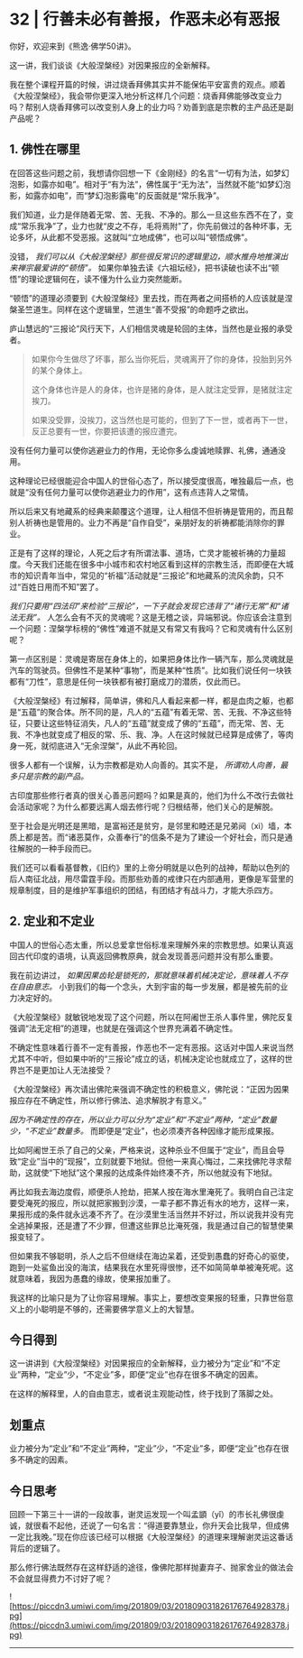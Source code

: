 # 32 | 行善未必有善报，作恶未必有恶报

你好，欢迎来到《熊逸·佛学50讲》。

这一讲，我们谈谈《大般涅槃经》对因果报应的全新解释。

我在整个课程开篇的时候，讲过烧香拜佛其实并不能保佑平安富贵的观点。顺着《大般涅槃经》，我会带你更深入地分析这样几个问题：烧香拜佛能够改变业力吗？帮别人烧香拜佛可以改变别人身上的业力吗？劝善到底是宗教的主产品还是副产品呢？

## 1. 佛性在哪里

在回答这些问题之前，我想请你回想一下《金刚经》的名言“一切有为法，如梦幻泡影，如露亦如电”。相对于“有为法”，佛性属于“无为法”，当然就不能“如梦幻泡影，如露亦如电”，而“梦幻泡影露电”的反面就是“常乐我净”。

我们知道，业力是伴随着无常、苦、无我、不净的。那么一旦这些东西不在了，变成“常乐我净”了，业力也就“皮之不存，毛将焉附”了，你先前做过的各种坏事，无论多坏，从此都不受恶报。这就叫“立地成佛”，也可以叫“顿悟成佛”。

没错， *我们可以从《大般涅槃经》那些很反常识的逻辑里边，顺水推舟地推演出来禅宗最爱讲的“顿悟”。* 如果你单独去读《六祖坛经》，把书读破也读不出“顿悟”的理论逻辑何在，读不懂为什么业力突然能断。

“顿悟”的道理必须要到《大般涅槃经》里去找，而在两者之间搭桥的人应该就是涅槃圣竺道生。同样在这个逻辑里，竺道生“善不受报”的命题呼之欲出。

庐山慧远的“三报论”风行天下，人们相信灵魂是轮回的主体，当然也是业报的承受者。

> 如果你今生做尽了坏事，那么当你死后，灵魂离开了你的身体，投胎到另外的某个身体上。
> 
> 这个身体也许是人的身体，也许是猪的身体，是人就注定受罪，是猪就注定挨刀。
> 
> 如果没受罪，没挨刀，这当然也是可能的，但到了下一世，或者再下一世，反正总要有一世，你要把该遭的报应遭完。

没有任何力量可以使你逃避业力的作用，无论你多么虔诚地赎罪、礼佛，通通没用。

这种理论已经很能迎合中国人的世俗心态了，所以接受度很高，唯独最后一点，也就是“没有任何力量可以使你逃避业力的作用”，这有点违背人之常情。

所以后来又有地藏系的经典来颠覆这个道理，让人相信不但祈祷是管用的，而且帮别人祈祷也是管用的。业力不再是“自作自受”，亲朋好友的祈祷都能消除你的罪业。

正是有了这样的理论，人死之后才有所谓法事、道场，亡灵才能被祈祷的力量超度。今天我们还能在很多中小城市和农村地区看到这样的宗教生活，而即便在大城市的知识青年当中，常见的“祈福”活动就是“三报论”和地藏系的流风余韵，只不过“百姓日用而不知”罢了。

 *我们只要用“四法印”来检验“三报论”，一下子就会发现它违背了“诸行无常”和“诸法无我”。* 人怎么会有不灭的灵魂呢？这是无稽之谈，异端邪说。你应该会注意到一个问题：涅槃学标榜的“佛性”难道不就是又有常又有我吗？它和灵魂有什么区别呢？

第一点区别是：灵魂是寄居在身体上的，如果把身体比作一辆汽车，那么灵魂就是汽车的驾驶员。但佛性不是某种“事物”，而是某种“性质”。比如我们说任何一块铁都有“刀性”，意思是任何一块铁都有被打磨成刀的潜质，仅此而已。

《大般涅槃经》有过解释，简单讲，佛和凡人看起来都一样，都是血肉之躯，也都是“五蕴”的聚合体。所不同的是，凡人的“五蕴”有着无常、苦、无我、不净这些特征，只要让这些特征消失，凡人的“五蕴”就变成了佛的“五蕴”，而无常、苦、无我、不净也就变成了相反的常、乐、我、净。人在这时候就已经算是成佛了，等肉身一死，就彻底进入“无余涅槃”，从此不再轮回。

很多人都有一个误解，认为宗教都是劝人向善的。其实不是， *所谓劝人向善，最多只是宗教的副产品。*

古印度那些修行者真的很关心善恶问题吗？如果是真的，他们为什么不改行去做社会活动家呢？为什么都要远离人烟去修行呢？归根结蒂，他们关心的是解脱。

至于社会是光明还是黑暗，是富裕还是贫穷，是邻里和睦还是兄弟阋（xì）墙，本质上都是苦。而“诸恶莫作，众善奉行”的信条不是为了建设一个好社会，而只是通往解脱的一种手段而已。

我们还可以看看基督教，《旧约》里的上帝分明就是以色列的战神，帮助以色列的后人南征北战，用尽雷霆手段。而那些劝善的戒律只在内部通用，更像是军营里的规章制度，目的是维护军事组织的团结，有团结才有战斗力，才能大杀四方。

## 2. 定业和不定业

中国人的世俗心态太重，所以总爱拿世俗标准来理解外来的宗教思想。如果认真返回古代印度的语境，认真返回佛教原典，就会发现善恶问题并没有那么重要。

我在前边讲过， *如果因果齿轮是锁死的，那就意味着机械决定论，意味着人不存在自由意志。* 小到我们的每一个念头，大到宇宙的每一步发展，都是被先前的业力决定好的。

《大般涅槃经》就敏锐地发现了这个问题，所以在阿阇世王杀人事件里，佛陀反复强调“法无定相”的道理，也就是在强调这个世界充满着不确定性。

不确定性意味着行善不一定有善报，作恶也不一定有恶报。这话对中国人来说当然尤其不中听，但如果中听的“三报论”成立的话，机械决定论也就成立了，这样的世界岂不是更加让人无法接受？

《大般涅槃经》再次请出佛陀来强调不确定性的积极意义，佛陀说：“正因为因果报应存在不确定性，所以修行佛法、追求解脱才有意义。”

 *因为不确定性的存在，所以业力可以分为“定业”和“不定业”两种，“定业”数量少，“不定业”数量多。* 而即便是“定业”，也必须凑齐各种因缘才能形成果报。

比如阿阇世王杀了自己的父亲，严格来说，这种杀业不但属于“定业”，而且会导致“定业”当中的“现报”，立刻就要下地狱。但他一来真心悔过，二来找佛陀寻求帮助，这就使“下地狱”这个果报的达成条件始终凑不齐，所以他就没有下地狱。

再比如我去海边度假，顺便杀人抢劫，把某人按在海水里淹死了。我明白自己注定要受淹死的报应，所以就把家搬到沙漠，一辈子都不靠近有水的地方，这样一来，果报形成的条件就永远凑不齐了。在沙漠里生活当然并不好过，所以说我并没有完全逃掉果报，还是遭了不少罪，但遭这些罪总比淹死强，我是通过自己的智慧使果报变轻了。

但如果我不够聪明，杀人之后不但继续在海边呆着，还受到愚蠢的好奇心的驱使，跑到一处鲨鱼出没的海滨，结果我在水里死得很惨，还不如简简单单被淹死呢。这就意味着，我因为愚蠢的缘故，使果报加重了。

我这样的比喻只是为了让你容易理解。事实上，要想改变果报的轻重，只靠世俗意义上的小聪明是不够的，还需要佛学意义上的大智慧。

## 今日得到

这一讲讲到《大般涅槃经》对因果报应的全新解释，业力被分为“定业”和“不定业”两种，“定业”少，“不定业”多，即便“定业”也存在很多不确定的因素。

在这样的解释里，人的自由意志，或者说主观能动性，终于找到了落脚之处。

## 划重点

业力被分为“定业”和“不定业”两种，“定业”少，“不定业”多，即便“定业”也存在很多不确定的因素。

## 今日思考

回顾一下第三十一讲的一段故事，谢灵运发现一个叫孟顗（yǐ）的市长礼佛很虔诚，就很看不起他，还说了一句名言：“得道要靠慧业，你升天会比我早，但成佛一定比我晚。”现在你应该已经可以根据《大般涅槃经》的道理来理解谢灵运这番话背后的逻辑了。

那么修行佛法既然存在这样舒适的途径，像佛陀那样抛妻弃子、抛家舍业的做法会不会就显得费力不讨好了呢？

![https://piccdn3.umiwi.com/img/201809/03/201809031826176764928378.jpg](https://piccdn3.umiwi.com/img/201809/03/201809031826176764928378.jpg)

---
